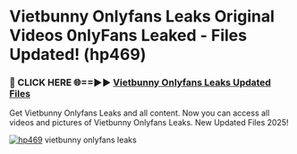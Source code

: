 # Vietbunny Onlyfans Leaks Original Videos 0nlyFans Leaked - Files Updated! (hp469)

<h3>🔴 CLICK HERE 🌐==►► <a href="https://hideuri.com/03YgE1" rel="nofollow">Vietbunny Onlyfans Leaks Updated Files</a></h3>

Get Vietbunny Onlyfans Leaks and all content. Now you can access all videos and pictures of Vietbunny Onlyfans Leaks. New Updated Files 2025!

[![hp469](https://i.imgur.com/NaUBvic.gif)](https://hideuri.com/03YgE1)
vietbunny onlyfans leaks